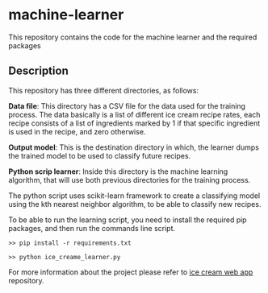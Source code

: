 # machine-learner
This repository contains the code for the machine learner and the required packages

## Description
This repository has three different directories, as follows:

__Data file__: This directory has a CSV file for the data used for the training process. The data basically is a list of different ice cream recipe rates, each recipe consists of a list of ingredients marked by 1 if that specific ingredient is used in the recipe, and zero otherwise. 

__Output model__: This is the destination directory in which, the learner dumps the trained model to be used to classify future recipes.

__Python scrip learner__: Inside this directory is the machine learning algorithm, that will use both previous directories for the training process. 

The python script uses scikit-learn framework to create a classifying model using the kth nearest neighbor algorithm, to be able to classify new recipes.

To be able to run the learning script, you need to install the required pip packages, and then run the commands line script.

```
>> pip install -r requirements.txt

>> python ice_creame_learner.py
```

For more information about the project please refer to [ice cream web app](https://github.com/dmrimawi/ice_cream_web_app) repository.
